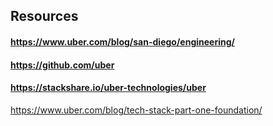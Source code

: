 ## Resources

#### https://www.uber.com/blog/san-diego/engineering/
#### https://github.com/uber
#### https://stackshare.io/uber-technologies/uber
https://www.uber.com/blog/tech-stack-part-one-foundation/
